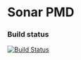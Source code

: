 Sonar PMD
==========

### Build status

[![Build Status](https://api.travis-ci.org/SonarSource/sonar-pmd.png)](https://travis-ci.org/SonarSource/sonar-pmd)
